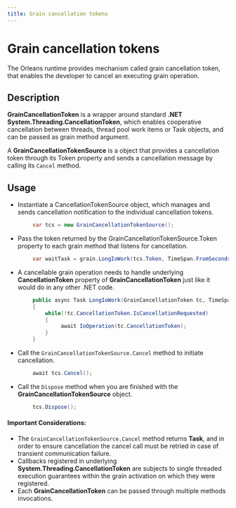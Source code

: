 ```yaml
---
title: Grain cancellation tokens
---
```


# Grain cancellation tokens

The Orleans runtime provides mechanism called grain cancellation token, that enables the developer to cancel an executing grain operation.

## Description

**GrainCancellationToken** is a wrapper around standard **.NET System.Threading.CancellationToken**, which enables cooperative cancellation between threads, thread pool work items or Task objects, and can be passed as grain method argument.

A **GrainCancellationTokenSource** is a object that provides a cancellation token through its Token property and sends a cancellation message by calling its  ``Cancel`` method.  

## Usage

* Instantiate a CancellationTokenSource object, which manages and sends cancellation notification to the individual cancellation tokens.

``` csharp
        var tcs = new GrainCancellationTokenSource();
```

* Pass the token returned by the GrainCancellationTokenSource.Token property to each grain method that listens for cancellation.

``` csharp
        var waitTask = grain.LongIoWork(tcs.Token, TimeSpan.FromSeconds(10));
```

* A cancellable grain operation needs to handle underlying **CancellationToken** property of **GrainCancellationToken** just like it would do in any other .NET code.

``` csharp
        public async Task LongIoWork(GrainCancellationToken tc, TimeSpan delay)
        {
            while(!tc.CancellationToken.IsCancellationRequested)
            {
                 await IoOperation(tc.CancellationToken);
            }
        }
```

* Call the ``GrainCancellationTokenSource.Cancel`` method to initiate cancellation.

``` csharp
        await tcs.Cancel();
```

* Call the ``Dispose`` method when you are finished with the **GrainCancellationTokenSource** object.

``` csharp
        tcs.Dispose();
```

#### Important Considerations:

* The ``GrainCancellationTokenSource.Cancel`` method returns **Task**, and in order to ensure cancellation the cancel call must be retried in case of transient communication failure.
* Callbacks registered in underlying **System.Threading.CancellationToken** are subjects to single threaded execution guarantees within the grain activation on which they were registered.
* Each **GrainCancellationToken** can be passed through multiple methods invocations.
